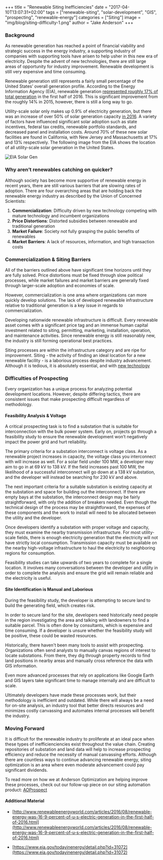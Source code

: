 +++
title = "Renewable Siting Inefficiencies"
date = "2017-04-10T13:07:31+02:00"
tags = ["renewable-siting", "solar-development", "GIS", "prospecting", "renewable-energy"]
categories = ["Siting"]
image = "img/blog/siting-difficulty-1.png"
author = "Jake Anderson"
+++


### Background

As renewable generation has reached a point of financial viability and strategic success in the energy industry, a supporting industry of companies with supporting tools have arisen to help usher in this new era of electricity. Despite the advent of new technologies, there are still large areas of opportunity for industry improvement. Renewable development is still very expensive and time consuming. 

Renewable generation still represents a fairly small percentage of the United States’ overall generation profile. According to the Energy Information Agency (EIA), renewable generation [represented roughly 17% of total generation](http://www.renewableenergyworld.com/articles/2016/08/renewable-energy-was-16-9-percent-of-u-s-electric-generation-in-the-first-half-of-2016.html) in the first half of 2016. This is significant improvement from the roughly 14% in 2015, however, there is still a long way to go. 

Utility-scale solar only makes up 0.9% of electricity generation, but there was an increase of over 50% of solar generation capacity [in 2016](https://www.eia.gov/todayinenergy/detail.php?id=31072). A variety of factors have influenced significant solar adoption such as state incentives, federal tax credits, renewable portfolio standards, and decreased panel and installation costs. Around 70% of these new solar facilities are found in California, with New Jersey and Massachusetts at 17% and 13% respectively. The following image from the EIA shows the location of all utility-scale solar generation in the United States.

![EIA Solar Gen](img/blog/siting-difficulty-1.png "EIA Solar Gen Chart")

### Why aren’t renewables catching on quicker?

Although society has become more supportive of renewable energy in recent years, there are still various barriers that are slowing rates of adoption. There are four overarching areas that are holding back the renewable energy industry as described by the Union of Concerned Scientists: 

1.	**Commercialization**: Difficulty driven by new technology competing with mature technology and incumbent organizations
2.	**Price Distortions**: Distorted subsidies between renewable and traditional generation
3.	**Market Failure**: Society not fully grasping the public benefits of renewables
4.	**Market Barriers**: A lack of resources, information, and high transaction costs

### Commercialization & Siting Barriers

All of the barriers outlined above have significant time horizons until they are fully solved. Price distortions must be fixed through slow political processes, while market failures and market barriers are generally fixed through larger-scale adoption and economies of scale.

However, commercialization is one area where organizations can more quickly develop solutions. The lack of developed renewable infrastructure relative to traditional generation is a key issue in regards to commercialization. 

Developing nationwide renewable infrastructure is difficult. Every renewable asset comes with a significant price tag and an immense human capital investment related to siting, permitting, marketing, installation, operation, and maintenance activities. Since renewable energy is still reasonably new, the industry is still forming operational best practices.

Siting processes are within the infrastructure category and are ripe for improvement. Siting - the activity of finding an ideal location for a new renewable facility - is a laborious process despite industry advancement. Although it is tedious, it is absolutely essential, and with [new technology](/services)

### Difficulties of Prospecting

Every organization has a unique process for analyzing potential development locations. However, despite differing tactics, there are consistent issues that make prospecting difficult regardless of methodology.

#### Feasibility Analysis & Voltage

A critical prospecting task is to find a substation that is suitable for interconnection with the bulk power system.  Early on, projects go through a feasibility study to ensure the renewable development won’t negatively impact the power grid and hurt reliability.  

The primary criteria for a substation interconnect is voltage class.  As a renewable project increases in capacity, the voltage class you interconnect with will increase as well.  For a solar field under 100 MW, a developer may aim to go in at 69 kV to 138 kV.  If the field increases past 100 MW, the likelihood of a successful interconnect will go down at a 138 kV substation, and the developer will instead be searching for 230 kV and above.

The next important criteria for a suitable substation is existing capacity at the substation and space for building out the interconnect.  If there are empty bays at the substation, the interconnect design may be fairly straightforward, with only the addition of breakers needed.  Even though the technical design of the process may be straightforward, the expenses of these components and the work to install will need to be allocated between the utility and the developer.

Once developers identify a substation with proper voltage and capacity, they must examine the nearby transmission infrastructure.  For most utility-scale fields, there is enough electricity generation that the electricity will not have strictly local consumption.  Transmission capacity must be available on the nearby high-voltage infrastructure to haul the electricity to neighboring regions for consumption.

Feasibility studies can take upwards of two years to complete for a single location.  It involves many conversations between the developer and utility in order to complete the analysis and ensure the grid will remain reliable and the electricity is useful.  

#### Site Identification is Manual and Laborious

During the feasibility study, the developer is attempting to secure land to build the generating field, which creates risk. 

In order to secure land for the site, developers need historically need people in the region investigating the area and talking with landowners to find a suitable parcel. This is often done by consultants, which is expensive and time consuming.  If a developer is unsure whether the feasibility study will be positive, these could be wasted resources.

Historically, there haven't been many tools to assist with prospecting. Organizations often send analysts to manually canvas regions of interest to locate substations. From there, they dig through property records to find land positions in nearby areas and manually cross reference the data with GIS information. 

Even more advanced processes that rely on applications like Google Earth and GIS layers take significant time to manage internally and are difficult to scale.

Ultimately developers have made these processes work, but their methodology is inefficient and outdated. While there will always be a need for on-site analysis, an industry tool that better directs resources and minimizes costly canvassing and automates internal processes will benefit the industry. 

### Moving Forward

It is difficult for the renewable industry to proliferate at an ideal pace when these types of inefficienciencies exist throughout the value chain. Creating repositories of substation and land data will help to increase prospecting efficiency and reduce the necessity of manual canvassing efforts. Although there are countless ways to continue advancing renewable energy, siting optimization is an area where even moderate advancement could pay significant dividends. 

To read more on how we at Anderson Optimization are helping improve these processes, check out our follow-up piece on our siting automation product: [AOProspect](../siting-capability)

#### Additional Material

- [http://www.renewableenergyworld.com/articles/2016/08/renewable-energy-was-16-9-percent-of-u-s-electric-generation-in-the-first-half-of-2016.html](http://www.renewableenergyworld.com/articles/2016/08/renewable-energy-was-16-9-percent-of-u-s-electric-generation-in-the-first-half-of-2016.html)

- [https://www.eia.gov/todayinenergy/detail.php?id=31072](https://www.eia.gov/todayinenergy/detail.php?id=31072)



